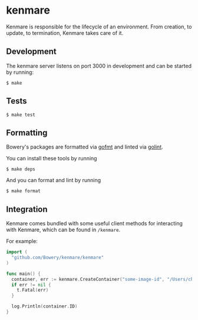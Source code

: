 # kenmare

Kenmare is responsible for the lifecycle of an environment. From creation, to update, to termination, Kenmare takes care of it.

## Development

The kenmare server listens on port 3000 in development and can be started by running:

```
$ make
```

## Tests

```
$ make test
```

## Formatting

Bowery's packages are formatted via [gofmt](https://golang.org/cmd/gofmt/) and linted via [golint](https://github.com/golang/lint).

You can install these tools by running

```
$ make deps
```

And you can format and lint by running

```
$ make format
```

## Integration

Kenmare comes bundled with some useful client methods for interacting with Kenmare, which can be found in `/kenmare`.

For example:

```go
import (
  "github.com/Bowery/kenmare/kenmare"
)

func main() {
  container, err := kenmare.CreateContainer("some-image-id", "/Users/chiefkeef/dev/website")
  if err != nil {
    t.Fatal(err)
  }

  log.Println(container.ID)
}
```
